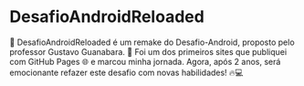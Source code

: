 # DesafioAndroidReloaded
🚀 DesafioAndroidReloaded é um remake do Desafio-Android, proposto pelo professor Gustavo Guanabara. 🌟 Foi um dos primeiros sites que publiquei com GitHub Pages 🌐 e marcou minha jornada. Agora, após 2 anos, será emocionante refazer este desafio com novas habilidades! 🔥💻
